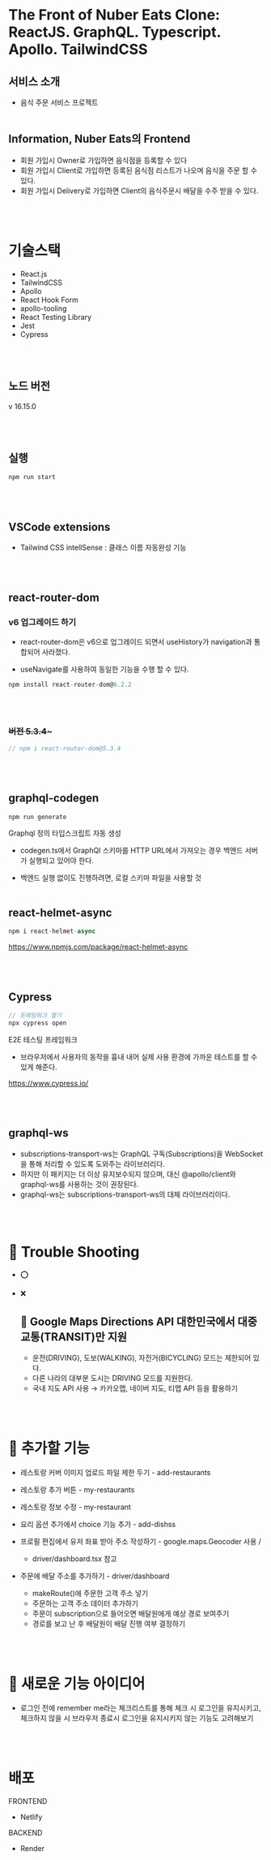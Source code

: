 # The Front of Nuber Eats Clone: ReactJS. GraphQL. Typescript. Apollo. TailwindCSS

## 서비스 소개

- 음식 주문 서비스 프로젝트
  <br/><br/>

## Information, Nuber Eats의 Frontend

- 회원 가입시 Owner로 가입하면 음식점을 등록할 수 있다
- 회원 가입시 Client로 가입하면 등록된 음식점 리스트가 나오며 음식을 주문 할 수 있다.
- 회원 가입시 Delivery로 가입하면 Client의 음식주문시 배달을 수주 받을 수 있다.

<br/><br/>

# 기술스택

- React.js
- TailwindCSS
- Apollo
- React Hook Form
- apollo-tooling
- React Testing Library
- Jest
- Cypress

<br/><br/>

## 노드 버전

v 16.15.0

<br/><br/>

## 실행

```javascript
npm run start
```

<br/><br/>

## VSCode extensions

- Tailwind CSS intellSense : 클래스 이름 자동완성 기능

<br/><br/>

## react-router-dom

### v6 업그레이드 하기

- react-router-dom은 v6으로 업그레이드 되면서 useHistory가 navigation과 통합되어 사라졌다.

- useNavigate를 사용하여 동일한 기능을 수행 할 수 있다.

```javascript
npm install react-router-dom@6.2.2
```

<br/><br/>

### ~~버전 5.3.4~~~

```javascript
// npm i react-router-dom@5.3.4
```

<br/><br/>

## graphql-codegen

```javascript
npm run generate
```

Graphql 정의 타입스크립트 자동 생성

- codegen.ts에서 GraphQl 스키마를 HTTP URL에서 가져오는 경우 백엔드 서버가 실행되고 있어야 한다.

- 백엔드 실행 없이도 진행하려면, 로컬 스키마 파일을 사용할 것
  <br/><br/>

## react-helmet-async

```javascript
npm i react-helmet-async
```

https://www.npmjs.com/package/react-helmet-async

<br/><br/>

## Cypress

```javascript
// 프레임워크 열기
npx cypress open
```

E2E 테스팅 프레임워크<br/>

- 브라우저에서 사용자의 동작을 흉내 내어 실제 사용 환경에 가까운 테스트를 할 수 있게 해준다.

https://www.cypress.io/

<br/><br/>

## graphql-ws

- subscriptions-transport-ws는 GraphQL 구독(Subscriptions)을 WebSocket을 통해 처리할 수 있도록 도와주는 라이브러리다.
- 하지만 이 패키지는 더 이상 유지보수되지 않으며, 대신 @apollo/client와 graphql-ws를 사용하는 것이 권장된다.
- graphql-ws는 subscriptions-transport-ws의 대체 라이브러리이다.

<br/><br/>

# 🚨 Trouble Shooting

- ⭕
- ❌

  ## 🚨 Google Maps Directions API 대한민국에서 대중교통(TRANSIT)만 지원

  - 운전(DRIVING), 도보(WALKING), 자전거(BICYCLING) 모드는 제한되어 있다.
  - 다른 나라의 대부분 도시는 DRIVING 모드를 지원한다.
  - 국내 지도 API 사용 → 카카오맵, 네이버 지도, 티맵 API 등을 활용하기

<br/><br/>

# 🚀 추가할 기능

- 레스토랑 커버 이미지 업로드 파일 제한 두기 - add-restaurants

- 레스토랑 추가 버튼 - my-restaurants

- 레스토랑 정보 수정 - my-restaurant

- 요리 옵션 추가에서 choice 기능 추가 - add-dishss

- 프로필 편집에서 유저 좌표 받아 주소 작성하기 - google.maps.Geocoder 사용 /

  - driver/dashboard.tsx 참고

- 주문에 배달 주소를 추가하기 - driver/dashboard
  - makeRoute()에 주문한 고객 주소 넣기
  - 주문하는 고객 주소 데이터 추가하기
  - 주문이 subscription으로 들어오면 배달원에게 예상 경로 보여주기
  - 경로를 보고 난 후 배달원이 배달 진행 여부 결정하기

<br/><br/>

# 🚀 새로운 기능 아이디어

- 로그인 전에 remember me라는 체크리스트를 통해 체크 시 로그인을 유지시키고, 체크하지 않을 시 브라우저 종료시 로그인을 유지시키지 않는 기능도 고려해보기

<br/><br/>

# 배포

FRONTEND

- Netlify

BACKEND

- Render
